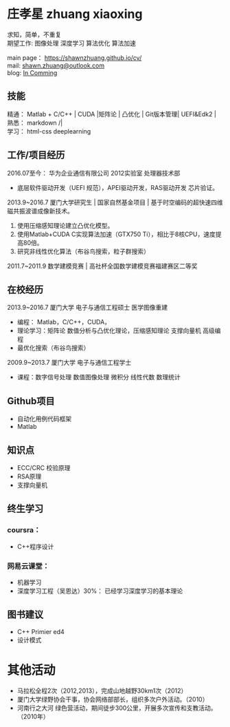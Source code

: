 <!-- source  -->
[mail]: mailto:shawn.zhuang@outlook.com
[blog]: about:blank
[mainpage]: https://shawnzhuang.github.io/cv/

<!-- main page -->
# 庄孝星 zhuang xiaoxing
求知，简单，不重复  
期望工作: 图像处理 深度学习 算法优化 算法加速

main page： https://shawnzhuang.github.io/cv/  
mail: [shawn.zhuang@outlook.com][mail]  
blog: [In Comming ][blog]  


## 技能
精通： Matlab + C/C++ \| CUDA \|矩阵论 \| 凸优化 \| Git版本管理\| UEFI&Edk2  \|
熟悉： markdown /|   
学习： html-css deeplearning  
      
## 工作/项目经历
2016.07至今： 华为企业通信有限公司 2012实验室 处理器技术部 
* 底层软件驱动开发（UEFI 规范），APEI驱动开发，RAS驱动开发 芯片验证。

2013.9~2016.7 厦门大学研究生  \| 国家自然基金项目  \| 基于时空编码的超快速四维磁共振波谱成像新技术。
1. 使用压缩感知理论建立凸优化模型。
2. 使用Matlab+CUDA C实现算法加速（GTX750 Ti），相比于8核CPU，速度提高80倍。
3. 研究非线性优化算法（布谷鸟搜索，粒子群搜索） 

2011.7~2011.9 数学建模竞赛 \| 高社杯全国数学建模竞赛福建赛区二等奖       


## 在校经历
2013.9~2016.7 厦门大学 电子与通信工程硕士 医学图像重建            
* 编程： Matlab，C/C++，CUDA， 
* 理论学习：矩阵论 数值分析与凸优化理论，压缩感知理论  支撑向量机  高级编程
* 最优化搜索（布谷鸟搜索）

2009.9~2013.7 厦门大学 电子与通信工程学士 
* 课程：数字信号处理 数值图像处理 微积分 线性代数 数理统计 


## Github项目
* 自动化用例代码框架
* Matlab


## 知识点
* ECC/CRC 校验原理
* RSA原理
* 支撑向量机

## 终生学习
### coursra：
*  C++程序设计

### 网易云课堂：
* 机器学习
* 深度学习工程（吴恩达）30%： 已经学习深度学习的基本理论

## 图书建议
* C++ Primier ed4
* 设计模式





# 其他活动
* 马拉松全程2次（2012,2013），完成山地越野30km1次（2012）
* 厦门大学绿野协会干事，协会网络部部长，组织多次户外活动。（2010）  
* 河南行之大河 绿色营活动，期间徒步300公里，开展多次宣传和支教活动。（2010年）